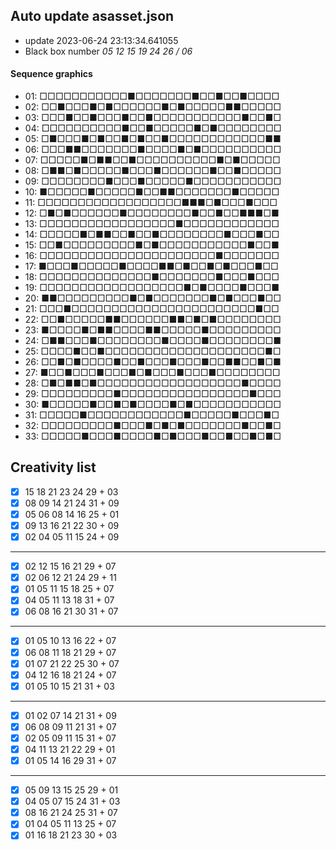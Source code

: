 ## Auto update asasset.json

* update 2023-06-24 23:13:34.641055
* Black box number _05 12 15 19 24 26 / 06_
#### Sequence graphics

* 01: □□□□□□□□□□□■□□□□□□□■□□■□□■□□□□
* 02: □□■□□□■□■□□□□□□■□■□□□□□■■□□□□□
* 03: □□□■□□■□□□■□□■□□□□□□□□□□□■□□■□
* 04: □□□□□□□□□□■□□■□□□□□■□■□□□□□□□□
* 05: □■□□□■□■□□■□■□□■□□□□□□□□□□□□■■
* 06: □□□■■□□□□□□□■□□□□■□■□□□□□□□□□□
* 07: □□□□□■□■■□□■□□□□□□□□□□■□■□□□□□
* 08: □■■□■□□□□□■□□□■□□□□□□■□□■□□□□□
* 09: □□□□□□□□■□□□■□□□□□■□□□□□□□□□□□
* 10: ■□□□□□■□□□□□■□□■■□□□□□□□■□□□□□
* 11: □□□□□□□□□□□□□□□□□□■■■□■□□□■□□□
* 12: □■□■□□□□□□■□□□□□□□□■□□■□□■■■□■
* 13: □□□□□□□□□□□□□□□□□■□□□□□□□□□□□□
* 14: □□□□□■□■■□□■□□■□□□□□□□□■□□□■□□
* 15: □□■□□□□□□□□□■□■□□□□□□□□□□□■□□■
* 16: □□□□□□□□□□□□□□□□□□□□□□■□□□□□□□
* 17: ■□□□■□□□□□■□□□□■■□■□□■□■□□□■□□
* 18: □□□□□□□□□□□□□□■□□□□□□□■□□□■□□□
* 19: □□□□□□□□□□□□□□□□□□■□■□□□□■□□□■
* 20: ■■□□□□□□□□□■□■□□□□□□□■□■□□□■□□
* 21: □□□■□□□□□□□□□□□□□□□□□□□□□□□■□□
* 22: □□■□□□□□■■□□□□□□■■□■□■□□□□□□□□
* 23: ■□□□□■□■■□□□□■■□□□□□■□□□□□□□□□
* 24: □■■□□□■□□□□□□□□■□□□□■□□□□□□□□■
* 25: □□□□■□□■□□□□□□□□□□□□□□□□□□□□■□
* 26: □□■□■□□□□■□□■□□□■□□□■□□■■□□■□■
* 27: ■□□■□□□■□□□■□■□□□■□□□■□□□□□□□□
* 28: □■□■■□■□□□□□□□□□□□□□□□□□□■□□□□
* 29: □□□□□□□□□■□□□□□□□□□□□□□□□□■□□□
* 30: ■□□□□□■□□■□■□□□□■□■□□□□□□□□□□□
* 31: □□□□□■□□□□□□□□□□□□■□□□□□■□□□■□
* 32: □□□□□□□□□■□□□■□■□■□□□□□□□■□□■□
* 33: □□□□□■□□□■□□□□■□■□□□■□□■□□■□■□
## Creativity list

- [x] 15 18 21 23 24 29 + 03
- [x] 08 09 14 21 24 31 + 09
- [x] 05 06 08 14 16 25 + 01
- [x] 09 13 16 21 22 30 + 09
- [x] 02 04 05 11 15 24 + 09
***
- [x] 02 12 15 16 21 29 + 07
- [x] 02 06 12 21 24 29 + 11
- [x] 01 05 11 15 18 25 + 07
- [x] 04 05 11 13 18 31 + 07
- [x] 06 08 16 21 30 31 + 07
***
- [x] 01 05 10 13 16 22 + 07
- [x] 06 08 11 18 21 29 + 07
- [x] 01 07 21 22 25 30 + 07
- [x] 04 12 16 18 21 24 + 07
- [x] 01 05 10 15 21 31 + 03
***
- [x] 01 02 07 14 21 31 + 09
- [x] 06 08 09 11 21 31 + 07
- [x] 02 05 09 11 15 31 + 07
- [x] 04 11 13 21 22 29 + 01
- [x] 01 05 14 16 29 31 + 07
***
- [x] 05 09 13 15 25 29 + 01
- [x] 04 05 07 15 24 31 + 03
- [x] 08 16 21 24 25 31 + 07
- [x] 01 04 05 11 13 25 + 07
- [x] 01 16 18 21 23 30 + 03
